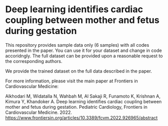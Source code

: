 # Deep learning identifies cardiac coupling between mother and fetus during gestation

This repository provides sample data only (6 samples) with all codes presented in the paper. You can use it for your dataset and change in code accoridngly. The full dataset can be provided upon a reasonable request to the corresponding authors. 

We provide the trained dataset on the full data described in the paper.

For more information, please visit the main paper at Frontiers in Cardiovascular Medicine:

Alkhodari M, Widatalla N, Wahbah M, Al Sakaji R, Funamoto K, Krishnan A, Kimura Y, Khandoker A. Deep learning identifies cardiac coupling between mother and fetus during gestation. Pediatric Cardiology, Frontiers in Cardiovascular Medicine. 2022. https://www.frontiersin.org/articles/10.3389/fcvm.2022.926965/abstract

